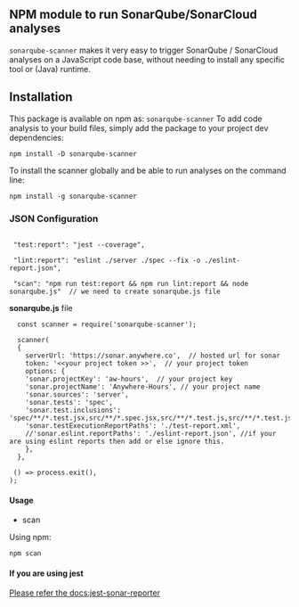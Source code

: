 
## NPM module to run SonarQube/SonarCloud analyses

`sonarqube-scanner` makes it very easy to trigger SonarQube / SonarCloud analyses on a JavaScript code base, without needing to install any specific tool or (Java) runtime.


## Installation 

This package is available on npm as: `sonarqube-scanner`
To add code analysis to your build files, simply add the package to your project dev dependencies:

``` npm install -D sonarqube-scanner ```

To install the scanner globally and be able to run analyses on the command line:

``` npm install -g sonarqube-scanner ```


### JSON Configuration 

``` //json

 "test:report": "jest --coverage",

 "lint:report": "eslint ./server ./spec --fix -o ./eslint-report.json",

 "scan": "npm run test:report && npm run lint:report && node sonarqube.js"  // we need to create sonarqube.js file 

 ```

 **sonarqube.js** file 

 ```
   const scanner = require('sonarqube-scanner');

   scanner(
   {
     serverUrl: 'https://sonar.anywhere.co',  // hosted url for sonar 
     token: '<<your project token >>',  // your project token
     options: {
     'sonar.projectKey': 'aw-hours',  // your project key 
     'sonar.projectName': 'Anywhere-Hours', // your project name 
     'sonar.sources': 'server',
     'sonar.tests': 'spec',
     'sonar.test.inclusions': 'spec/**/*.test.jsx,src/**/*.spec.jsx,src/**/*.test.js,src/**/*.test.jsx', 
     'sonar.testExecutionReportPaths': './test-report.xml',
     //'sonar.eslint.reportPaths': './eslint-report.json', //if your are using eslint reports then add or else ignore this.
     },
   },

  () => process.exit(),
);

```


#### Usage 

 - scan

Using npm:

```npm scan ```



#### If you are using jest 
[Please refer the docs:jest-sonar-reporter](https://www.npmjs.com/package/jest-sonar-reporter)


